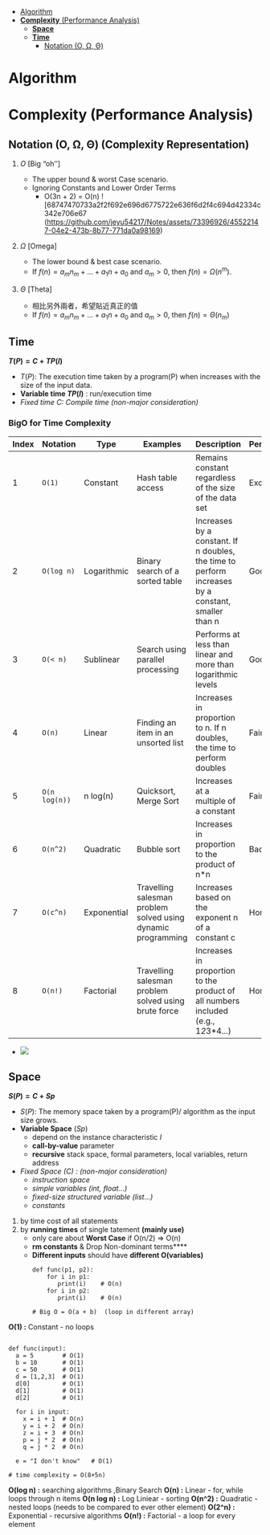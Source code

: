 - [Algorithm](#algorithm)
- [**Complexity** (Performance Analysis)](#complexity-performance-analysis)
  - [**Space**](#space)
  - [**Time**](#time)
    - [Notation (O, Ω, Θ)](#notation-o-ω-θ)

# Algorithm 
# **Complexity** (Performance Analysis)
## Notation (O, Ω, Θ) (Complexity Representation)
1. $O$ [Big “oh’’]
	- The upper bound & worst Case scenario.
	- Ignoring Constants and Lower Order Terms
		- O(3n + 2) = O(n)
	![68747470733a2f2f692e696d6775722e636f6d2f4c694d42334c342e706e67 (https://github.com/jeyu54217/Notes/assets/73396926/45522147-04e2-473b-8b77-771da0a98169)


2. $Ω$ [Omega]
	- The lower bound & best case scenario.
	- If $f(n) =  a_mn_m+…+a_1n+a_0$ and $a_m > 0$, then $f(n) = \Omega(n^m)$.
3. $Θ$ [Theta]
	- 相比另外兩者，希望貼近真正的值
	- If $f(n) = a_mn_m+…+a_1n+a_0$ and $a_m > 0$, then $f(n) = \Theta(n_m)$

## **Time**
**$T(P) = C + TP(I)$**
- $T(P)$: The execution time taken by a program(P) when increases with the size of the input data.
- **Variable time $TP(I)$** : run/execution time
- _Fixed time $C$: Compile time (non-major consideration)_
### BigO for Time Complexity ###
| Index | Notation     | Type       | Examples                                   | Description                                                            | Performance  |
|-------|--------------|------------|--------------------------------------------|------------------------------------------------------------------------|--------------|
| 1     | ```O(1)```         | Constant   | Hash table access                          | Remains constant regardless of the size of the data set                | Excellent    |
| 2     | ```O(log n)```     | Logarithmic| Binary search of a sorted table            | Increases by a constant. If n doubles, the time to perform increases by a constant, smaller than n | Good        |
| 3     | ```O(< n)```       | Sublinear  | Search using parallel processing           | Performs at less than linear and more than logarithmic levels          | Good        |
| 4     | ```O(n)```         | Linear     | Finding an item in an unsorted list        | Increases in proportion to n. If n doubles, the time to perform doubles| Fair         |
| 5     | ```O(n log(n))```  | n log(n)   | Quicksort, Merge Sort                      | Increases at a multiple of a constant                                  | Fair         |
| 6     | ```O(n^2)```       | Quadratic  | Bubble sort                                | Increases in proportion to the product of n*n                          | Bad          |
| 7     | ```O(c^n)```       | Exponential| Travelling salesman problem solved using dynamic programming | Increases based on the exponent n of a constant c                 | Horrible     |
| 8     | ```O(n!)```        | Factorial  | Travelling salesman problem solved using brute force | Increases in proportion to the product of all numbers included (e.g., 1*2*3*4...) | Horrible     |

- ![](https://i.imgur.com/bp9yiho.png)



## **Space**
**$S(P) = C + Sp$**
- $S(P)$: The memory space taken by a program(P)/ algorithm as the input size grows.
- **Variable Space** $(Sp)$
	- depend on the instance characteristic $I$
	- **call-by-value** parameter
	- **recursive** stack space, formal parameters, local variables, return address
- _Fixed Space $(C)$ : (non-major consideration)_
	- _instruction space_
	- _simple variables (int, float...)_
	- _fixed-size structured variable (list...)_
	- _constants_





1. by time cost of all statements
2. by **running times** of single tatement **(mainly use)**
   - only care about **Worst Case**   if O(n/2) => O(n)
   - **rm constants** & Drop Non-dominant terms****
   - **Different inputs** should have **different O(variables)**
     ```
	 def func(p1, p2):
	     for i in p1: 
		    print(i)    # O(n)
		 for i in p2:
		    print(i)    # O(n)   
			
	 # Big O = O(a + b)  (loop in different array)
	 ```
 

**O(1) :** Constant - no loops
```

def func(input):
  a = 5        # O(1)
  b = 10       # O(1)
  c = 50       # O(1)
  d = [1,2,3]  # O(1)
  d[0]         # O(1)
  d[1]         # O(1)
  d[2]         # O(1)
  
  for i in input:  
    x = i + 1  # O(n)
    y = i + 2  # O(n)
    z = i + 3  # O(n)
	p = j * 2  # O(n)
	q = j * 2  # O(n)
	
  e = "I don't know"   # O(1)

# time complexity = O(8+5n)
```
**O(log n) :**  searching algorithms ,Binary Search
**O(n) :** Linear - for, while loops through n items
**O(n log n) :** Log Liniear - sorting
**O(n^2) :** Quadratic - nested loops (needs to be compared to ever other element)
**O(2^n) :** Exponential - recursive algorithms
**O(n!) :** Factorial - a loop for every element


